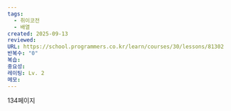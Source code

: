 ```yaml
---
tags:
  - 취이코전
  - 배열
created: 2025-09-13
reviewed:
URL: https://school.programmers.co.kr/learn/courses/30/lessons/81302
반복수: "0"
복습:
중요성:
레이팅: Lv. 2
메모:
---
```

134페이지